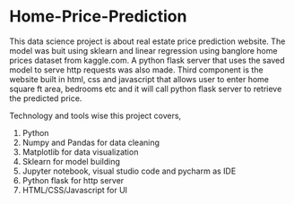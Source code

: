 # Home-Price-Prediction

This data science project is about real estate price prediction website. The model was buit using sklearn and linear regression using banglore home prices dataset from kaggle.com. A python flask server that uses the saved model to serve http requests was also made. Third component is the website built in html, css and javascript that allows user to enter home square ft area, bedrooms etc and it will call python flask server to retrieve the predicted price.

Technology and tools wise this project covers,

1. Python
2. Numpy and Pandas for data cleaning
3. Matplotlib for data visualization
4. Sklearn for model building
5. Jupyter notebook, visual studio code and pycharm as IDE
6. Python flask for http server
7. HTML/CSS/Javascript for UI

